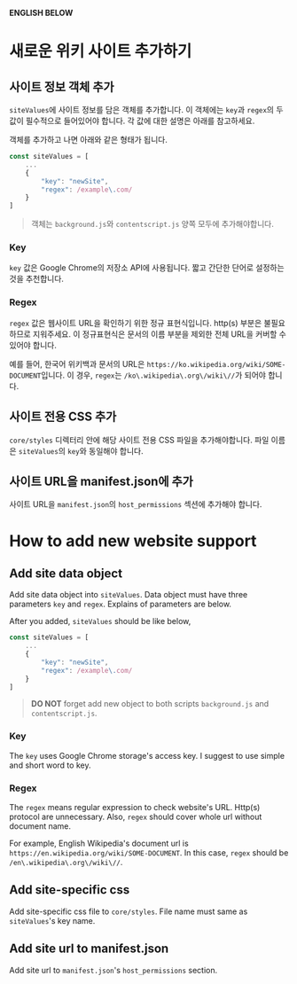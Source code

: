 **ENGLISH BELOW**

# 새로운 위키 사이트 추가하기 #

## 사이트 정보 객체 추가 ## 

`siteValues`에 사이트 정보를 담은 객체를 추가합니다. 이 객체에는 `key`과 `regex`의 두 값이 필수적으로 들어있어야 합니다. 각 값에 대한 설명은 아래를 참고하세요.

객체를 추가하고 나면 아래와 같은 형태가 됩니다.
```javascript
const siteValues = [
    ...
    {
        "key": "newSite",
        "regex": /example\.com/
    }
]
```

> 객체는 `background.js`와 `contentscript.js` 양쪽 모두에 추가해야합니다.

### Key ###

`key` 값은 Google Chrome의 저장소 API에 사용됩니다. 짧고 간단한 단어로 설정하는 것을 추천합니다.

### Regex ###

`regex` 값은 웹사이트 URL을 확인하기 위한 정규 표현식입니다. http(s) 부분은 불필요하므로 지워주세요. 이 정규표현식은 문서의 이름 부분을 제외한 전체 URL을 커버할 수 있어야 합니다.

예를 들어, 한국어 위키백과 문서의 URL은 `https://ko.wikipedia.org/wiki/SOME-DOCUMENT`입니다. 이 경우, `regex`는 `/ko\.wikipedia\.org\/wiki\//`가 되어야 합니다.

## 사이트 전용 CSS 추가 ##

`core/styles` 디렉터리 안에 해당 사이트 전용 CSS 파일을 추가해야합니다. 파일 이름은 `siteValues`의 `key`와 동일해야 합니다.

## 사이트 URL을 manifest.json에 추가 ##

사이트 URL을 `manifest.json`의 `host_permissions` 섹션에 추가해야 합니다.

# How to add new website support #

## Add site data object ##

Add site data object into `siteValues`. Data object must have three parameters `key` and `regex`. Explains of parameters are below.

After you added, `siteValues` should be like below,
```javascript
const siteValues = [
    ...
    {
        "key": "newSite",
        "regex": /example\.com/
    }
]
```

> **DO NOT** forget add new object to both scripts `background.js` and `contentscript.js`.

### Key ###

The `key` uses Google Chrome storage's access key. I suggest to use simple and short word to key.

### Regex ###

The `regex` means regular expression to check website's URL. Http(s) protocol are unnecessary. Also, `regex` should cover whole url without document name.

For example, English Wikipedia's document url is `https://en.wikipedia.org/wiki/SOME-DOCUMENT`. In this case, `regex` should be `/en\.wikipedia\.org\/wiki\//`.

## Add site-specific css ##

Add site-specific css file to `core/styles`. File name must same as `siteValues`'s key name.

## Add site url to manifest.json

Add site url to `manifest.json`'s `host_permissions` section.